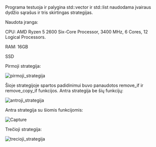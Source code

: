 Programa testuoja ir palygina std::vector ir std::list naudodama įvairaus dydžio sąrašus ir tris skirtingas strategijas.

Naudota įranga:

CPU: AMD Ryzen 5 2600 Six-Core Processor, 3400 MHz, 6 Cores, 12 Logical Processors.

RAM: 16GB

SSD

Pirmoji strategija:

![pirmoji_strategija](https://user-images.githubusercontent.com/113544863/202709590-d9ab50fd-dcf6-4694-ab34-15015c81b987.PNG)


Šioje strategijoje spartos padidinimui buvo panaudotos remove_if ir remove_copy_if funkcijos.
Antra strategija be šių funkcijų:

![antroji_strategija](https://user-images.githubusercontent.com/113544863/202709614-a412011d-c38d-4195-9c29-d55db6ef75c1.PNG)

Antra strategija su šiomis funkcijomis:

![Capture](https://user-images.githubusercontent.com/113544863/202712500-2746a973-d990-4949-94fd-109275697014.PNG)


Trečioji strategija:

![trecioji_strategija](https://user-images.githubusercontent.com/113544863/202709627-baab2382-c175-48d4-b405-3ac8eced79af.PNG)
